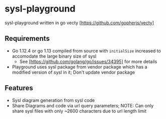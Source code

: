 # sysl-playground
sysl-playground written in go vecty [https://github.com/gopherjs/vecty]

## Requirements
 - Go 1.12.4 or go 1.13 compiled from source with `initialSize` increased to accomodate the large binary size of sysl
    - See [https://github.com/golang/go/issues/34395] for more details
- Playground uses sysl package from vendor package which has a modified version of sysl in it; Don't update vendor package

## Features
- Sysl diagram generation from sysl code
- Share Diagrams and code via url query parameters; NOTE: Can only share sysl files with only ~2600 characters due to url length limit

